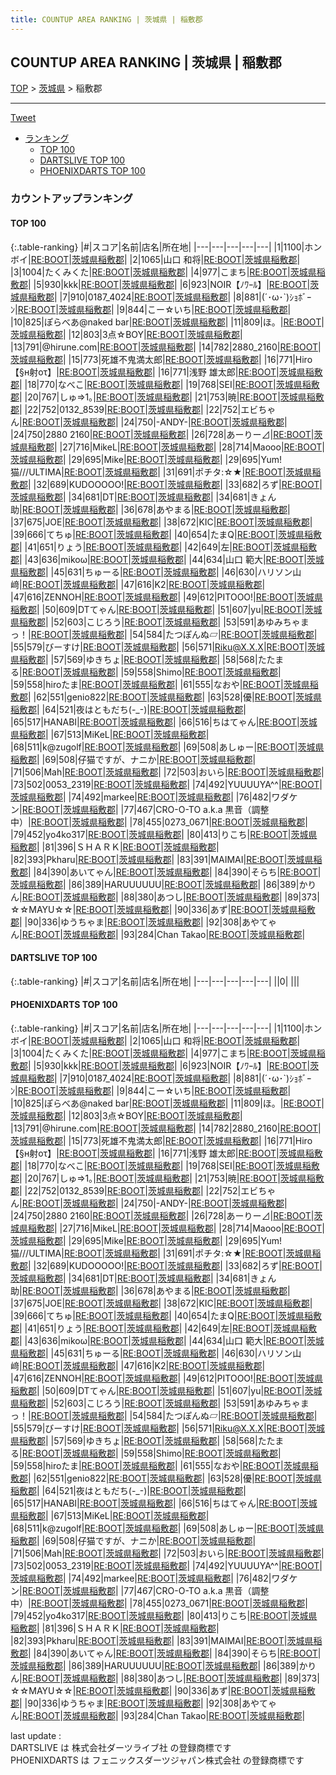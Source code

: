 ```yaml
---
title: COUNTUP AREA RANKING | 茨城県 | 稲敷郡
---
```

## COUNTUP AREA RANKING | 茨城県 | 稲敷郡

[TOP](/darts/rank/) > [茨城県](/darts/rank/茨城県/) > 稲敷郡

___

<a href="https://twitter.com/share?ref_src=twsrc%5Etfw" data-text="COUNTUP AREA RANKING | 茨城県稲敷郡" class="twitter-share-button" data-hashtags="DARTSLIVE,PHOENIXDARTS,darts,ダーツ" data-show-count="false">Tweet</a>

* [ランキング](#カウントアップランキング)
    * [TOP 100](#top-100)
    * [DARTSLIVE TOP 100](#dartslive-top-100)
    * [PHOENIXDARTS TOP 100](#phoenixdarts-top-100)

### カウントアップランキング

#### TOP 100



{:.table-ranking}
|#|スコア|名前|店名|所在地|
|---|---|---|---|---|
|1|1100|<span class="rank-name-pd">ホンボイ</span>|<a href="https://vs.phoenixdarts.com/jp/shop/shopDetailInfo/s_82283?s_seq=82283">RE:BOOT</a>|<a href="/darts/rank/茨城県/稲敷郡">茨城県稲敷郡</a>|
|2|1065|<span class="rank-name-pd"><span class="pro-icon-pd"></span>山口 和将</span>|<a href="https://vs.phoenixdarts.com/jp/shop/shopDetailInfo/s_82283?s_seq=82283">RE:BOOT</a>|<a href="/darts/rank/茨城県/稲敷郡">茨城県稲敷郡</a>|
|3|1004|<span class="rank-name-pd">たくみくた</span>|<a href="https://vs.phoenixdarts.com/jp/shop/shopDetailInfo/s_82283?s_seq=82283">RE:BOOT</a>|<a href="/darts/rank/茨城県/稲敷郡">茨城県稲敷郡</a>|
|4|977|<span class="rank-name-pd">こまち</span>|<a href="https://vs.phoenixdarts.com/jp/shop/shopDetailInfo/s_82283?s_seq=82283">RE:BOOT</a>|<a href="/darts/rank/茨城県/稲敷郡">茨城県稲敷郡</a>|
|5|930|<span class="rank-name-pd">kkk</span>|<a href="https://vs.phoenixdarts.com/jp/shop/shopDetailInfo/s_82283?s_seq=82283">RE:BOOT</a>|<a href="/darts/rank/茨城県/稲敷郡">茨城県稲敷郡</a>|
|6|923|<span class="rank-name-pd">NOIR【ﾉﾜｰﾙ】</span>|<a href="https://vs.phoenixdarts.com/jp/shop/shopDetailInfo/s_82283?s_seq=82283">RE:BOOT</a>|<a href="/darts/rank/茨城県/稲敷郡">茨城県稲敷郡</a>|
|7|910|<span class="rank-name-pd">0187_4024</span>|<a href="https://vs.phoenixdarts.com/jp/shop/shopDetailInfo/s_82283?s_seq=82283">RE:BOOT</a>|<a href="/darts/rank/茨城県/稲敷郡">茨城県稲敷郡</a>|
|8|881|<span class="rank-name-pd">(´･ω･`)ｼｮﾎﾞｰﾝ</span>|<a href="https://vs.phoenixdarts.com/jp/shop/shopDetailInfo/s_82283?s_seq=82283">RE:BOOT</a>|<a href="/darts/rank/茨城県/稲敷郡">茨城県稲敷郡</a>|
|9|844|<span class="rank-name-pd">こー☆いち</span>|<a href="https://vs.phoenixdarts.com/jp/shop/shopDetailInfo/s_82283?s_seq=82283">RE:BOOT</a>|<a href="/darts/rank/茨城県/稲敷郡">茨城県稲敷郡</a>|
|10|825|<span class="rank-name-pd">ぽらべあ@naked bar</span>|<a href="https://vs.phoenixdarts.com/jp/shop/shopDetailInfo/s_82283?s_seq=82283">RE:BOOT</a>|<a href="/darts/rank/茨城県/稲敷郡">茨城県稲敷郡</a>|
|11|809|<span class="rank-name-pd">ほ。</span>|<a href="https://vs.phoenixdarts.com/jp/shop/shopDetailInfo/s_82283?s_seq=82283">RE:BOOT</a>|<a href="/darts/rank/茨城県/稲敷郡">茨城県稲敷郡</a>|
|12|803|<span class="rank-name-pd">3点☆BOY</span>|<a href="https://vs.phoenixdarts.com/jp/shop/shopDetailInfo/s_82283?s_seq=82283">RE:BOOT</a>|<a href="/darts/rank/茨城県/稲敷郡">茨城県稲敷郡</a>|
|13|791|<span class="rank-name-pd">@hirune.com</span>|<a href="https://vs.phoenixdarts.com/jp/shop/shopDetailInfo/s_82283?s_seq=82283">RE:BOOT</a>|<a href="/darts/rank/茨城県/稲敷郡">茨城県稲敷郡</a>|
|14|782|<span class="rank-name-pd">2880_2160</span>|<a href="https://vs.phoenixdarts.com/jp/shop/shopDetailInfo/s_82283?s_seq=82283">RE:BOOT</a>|<a href="/darts/rank/茨城県/稲敷郡">茨城県稲敷郡</a>|
|15|773|<span class="rank-name-pd">死雄不鬼満太郎</span>|<a href="https://vs.phoenixdarts.com/jp/shop/shopDetailInfo/s_82283?s_seq=82283">RE:BOOT</a>|<a href="/darts/rank/茨城県/稲敷郡">茨城県稲敷郡</a>|
|16|771|<span class="rank-name-pd">Hiro【§н射оτ】</span>|<a href="https://vs.phoenixdarts.com/jp/shop/shopDetailInfo/s_82283?s_seq=82283">RE:BOOT</a>|<a href="/darts/rank/茨城県/稲敷郡">茨城県稲敷郡</a>|
|16|771|<span class="rank-name-pd">浅野 雄太郎</span>|<a href="https://vs.phoenixdarts.com/jp/shop/shopDetailInfo/s_82283?s_seq=82283">RE:BOOT</a>|<a href="/darts/rank/茨城県/稲敷郡">茨城県稲敷郡</a>|
|18|770|<span class="rank-name-pd">なべこ</span>|<a href="https://vs.phoenixdarts.com/jp/shop/shopDetailInfo/s_82283?s_seq=82283">RE:BOOT</a>|<a href="/darts/rank/茨城県/稲敷郡">茨城県稲敷郡</a>|
|19|768|<span class="rank-name-pd">SEI</span>|<a href="https://vs.phoenixdarts.com/jp/shop/shopDetailInfo/s_82283?s_seq=82283">RE:BOOT</a>|<a href="/darts/rank/茨城県/稲敷郡">茨城県稲敷郡</a>|
|20|767|<span class="rank-name-pd">しゅ⇒1｡</span>|<a href="https://vs.phoenixdarts.com/jp/shop/shopDetailInfo/s_82283?s_seq=82283">RE:BOOT</a>|<a href="/darts/rank/茨城県/稲敷郡">茨城県稲敷郡</a>|
|21|753|<span class="rank-name-pd">暁</span>|<a href="https://vs.phoenixdarts.com/jp/shop/shopDetailInfo/s_82283?s_seq=82283">RE:BOOT</a>|<a href="/darts/rank/茨城県/稲敷郡">茨城県稲敷郡</a>|
|22|752|<span class="rank-name-pd">0132_8539</span>|<a href="https://vs.phoenixdarts.com/jp/shop/shopDetailInfo/s_82283?s_seq=82283">RE:BOOT</a>|<a href="/darts/rank/茨城県/稲敷郡">茨城県稲敷郡</a>|
|22|752|<span class="rank-name-pd">エビちゃん</span>|<a href="https://vs.phoenixdarts.com/jp/shop/shopDetailInfo/s_82283?s_seq=82283">RE:BOOT</a>|<a href="/darts/rank/茨城県/稲敷郡">茨城県稲敷郡</a>|
|24|750|<span class="rank-name-pd">-ANDY-</span>|<a href="https://vs.phoenixdarts.com/jp/shop/shopDetailInfo/s_82283?s_seq=82283">RE:BOOT</a>|<a href="/darts/rank/茨城県/稲敷郡">茨城県稲敷郡</a>|
|24|750|<span class="rank-name-pd">2880 2160</span>|<a href="https://vs.phoenixdarts.com/jp/shop/shopDetailInfo/s_82283?s_seq=82283">RE:BOOT</a>|<a href="/darts/rank/茨城県/稲敷郡">茨城県稲敷郡</a>|
|26|728|<span class="rank-name-pd">あーりー⊿</span>|<a href="https://vs.phoenixdarts.com/jp/shop/shopDetailInfo/s_82283?s_seq=82283">RE:BOOT</a>|<a href="/darts/rank/茨城県/稲敷郡">茨城県稲敷郡</a>|
|27|716|<span class="rank-name-pd">MikeL</span>|<a href="https://vs.phoenixdarts.com/jp/shop/shopDetailInfo/s_82283?s_seq=82283">RE:BOOT</a>|<a href="/darts/rank/茨城県/稲敷郡">茨城県稲敷郡</a>|
|28|714|<span class="rank-name-pd">Maooo</span>|<a href="https://vs.phoenixdarts.com/jp/shop/shopDetailInfo/s_82283?s_seq=82283">RE:BOOT</a>|<a href="/darts/rank/茨城県/稲敷郡">茨城県稲敷郡</a>|
|29|695|<span class="rank-name-pd">Mike</span>|<a href="https://vs.phoenixdarts.com/jp/shop/shopDetailInfo/s_82283?s_seq=82283">RE:BOOT</a>|<a href="/darts/rank/茨城県/稲敷郡">茨城県稲敷郡</a>|
|29|695|<span class="rank-name-pd">Yum!猫///ULTIMA</span>|<a href="https://vs.phoenixdarts.com/jp/shop/shopDetailInfo/s_82283?s_seq=82283">RE:BOOT</a>|<a href="/darts/rank/茨城県/稲敷郡">茨城県稲敷郡</a>|
|31|691|<span class="rank-name-pd">ポチタ:☆★</span>|<a href="https://vs.phoenixdarts.com/jp/shop/shopDetailInfo/s_82283?s_seq=82283">RE:BOOT</a>|<a href="/darts/rank/茨城県/稲敷郡">茨城県稲敷郡</a>|
|32|689|<span class="rank-name-pd">KUDOOOOO!</span>|<a href="https://vs.phoenixdarts.com/jp/shop/shopDetailInfo/s_82283?s_seq=82283">RE:BOOT</a>|<a href="/darts/rank/茨城県/稲敷郡">茨城県稲敷郡</a>|
|33|682|<span class="rank-name-pd">ろず</span>|<a href="https://vs.phoenixdarts.com/jp/shop/shopDetailInfo/s_82283?s_seq=82283">RE:BOOT</a>|<a href="/darts/rank/茨城県/稲敷郡">茨城県稲敷郡</a>|
|34|681|<span class="rank-name-pd">DT</span>|<a href="https://vs.phoenixdarts.com/jp/shop/shopDetailInfo/s_82283?s_seq=82283">RE:BOOT</a>|<a href="/darts/rank/茨城県/稲敷郡">茨城県稲敷郡</a>|
|34|681|<span class="rank-name-pd">きょん助</span>|<a href="https://vs.phoenixdarts.com/jp/shop/shopDetailInfo/s_82283?s_seq=82283">RE:BOOT</a>|<a href="/darts/rank/茨城県/稲敷郡">茨城県稲敷郡</a>|
|36|678|<span class="rank-name-pd">あやまる</span>|<a href="https://vs.phoenixdarts.com/jp/shop/shopDetailInfo/s_82283?s_seq=82283">RE:BOOT</a>|<a href="/darts/rank/茨城県/稲敷郡">茨城県稲敷郡</a>|
|37|675|<span class="rank-name-pd">JOE</span>|<a href="https://vs.phoenixdarts.com/jp/shop/shopDetailInfo/s_82283?s_seq=82283">RE:BOOT</a>|<a href="/darts/rank/茨城県/稲敷郡">茨城県稲敷郡</a>|
|38|672|<span class="rank-name-pd">KIC</span>|<a href="https://vs.phoenixdarts.com/jp/shop/shopDetailInfo/s_82283?s_seq=82283">RE:BOOT</a>|<a href="/darts/rank/茨城県/稲敷郡">茨城県稲敷郡</a>|
|39|666|<span class="rank-name-pd">てちゅ</span>|<a href="https://vs.phoenixdarts.com/jp/shop/shopDetailInfo/s_82283?s_seq=82283">RE:BOOT</a>|<a href="/darts/rank/茨城県/稲敷郡">茨城県稲敷郡</a>|
|40|654|<span class="rank-name-pd">たまQ</span>|<a href="https://vs.phoenixdarts.com/jp/shop/shopDetailInfo/s_82283?s_seq=82283">RE:BOOT</a>|<a href="/darts/rank/茨城県/稲敷郡">茨城県稲敷郡</a>|
|41|651|<span class="rank-name-pd">りょう</span>|<a href="https://vs.phoenixdarts.com/jp/shop/shopDetailInfo/s_82283?s_seq=82283">RE:BOOT</a>|<a href="/darts/rank/茨城県/稲敷郡">茨城県稲敷郡</a>|
|42|649|<span class="rank-name-pd">左</span>|<a href="https://vs.phoenixdarts.com/jp/shop/shopDetailInfo/s_82283?s_seq=82283">RE:BOOT</a>|<a href="/darts/rank/茨城県/稲敷郡">茨城県稲敷郡</a>|
|43|636|<span class="rank-name-pd">mikoω</span>|<a href="https://vs.phoenixdarts.com/jp/shop/shopDetailInfo/s_82283?s_seq=82283">RE:BOOT</a>|<a href="/darts/rank/茨城県/稲敷郡">茨城県稲敷郡</a>|
|44|634|<span class="rank-name-pd"><span class="pro-icon-pd"></span>山口 範大</span>|<a href="https://vs.phoenixdarts.com/jp/shop/shopDetailInfo/s_82283?s_seq=82283">RE:BOOT</a>|<a href="/darts/rank/茨城県/稲敷郡">茨城県稲敷郡</a>|
|45|631|<span class="rank-name-pd">ちゅーる</span>|<a href="https://vs.phoenixdarts.com/jp/shop/shopDetailInfo/s_82283?s_seq=82283">RE:BOOT</a>|<a href="/darts/rank/茨城県/稲敷郡">茨城県稲敷郡</a>|
|46|630|<span class="rank-name-pd">ハリソン山﨑</span>|<a href="https://vs.phoenixdarts.com/jp/shop/shopDetailInfo/s_82283?s_seq=82283">RE:BOOT</a>|<a href="/darts/rank/茨城県/稲敷郡">茨城県稲敷郡</a>|
|47|616|<span class="rank-name-pd">K2</span>|<a href="https://vs.phoenixdarts.com/jp/shop/shopDetailInfo/s_82283?s_seq=82283">RE:BOOT</a>|<a href="/darts/rank/茨城県/稲敷郡">茨城県稲敷郡</a>|
|47|616|<span class="rank-name-pd">ZENNOH</span>|<a href="https://vs.phoenixdarts.com/jp/shop/shopDetailInfo/s_82283?s_seq=82283">RE:BOOT</a>|<a href="/darts/rank/茨城県/稲敷郡">茨城県稲敷郡</a>|
|49|612|<span class="rank-name-pd">PITOOO!</span>|<a href="https://vs.phoenixdarts.com/jp/shop/shopDetailInfo/s_82283?s_seq=82283">RE:BOOT</a>|<a href="/darts/rank/茨城県/稲敷郡">茨城県稲敷郡</a>|
|50|609|<span class="rank-name-pd">DTてゃん</span>|<a href="https://vs.phoenixdarts.com/jp/shop/shopDetailInfo/s_82283?s_seq=82283">RE:BOOT</a>|<a href="/darts/rank/茨城県/稲敷郡">茨城県稲敷郡</a>|
|51|607|<span class="rank-name-pd">yu</span>|<a href="https://vs.phoenixdarts.com/jp/shop/shopDetailInfo/s_82283?s_seq=82283">RE:BOOT</a>|<a href="/darts/rank/茨城県/稲敷郡">茨城県稲敷郡</a>|
|52|603|<span class="rank-name-pd">こじろう</span>|<a href="https://vs.phoenixdarts.com/jp/shop/shopDetailInfo/s_82283?s_seq=82283">RE:BOOT</a>|<a href="/darts/rank/茨城県/稲敷郡">茨城県稲敷郡</a>|
|53|591|<span class="rank-name-pd">あゆみちゃまっ！</span>|<a href="https://vs.phoenixdarts.com/jp/shop/shopDetailInfo/s_82283?s_seq=82283">RE:BOOT</a>|<a href="/darts/rank/茨城県/稲敷郡">茨城県稲敷郡</a>|
|54|584|<span class="rank-name-pd">たつぽんぬ▱</span>|<a href="https://vs.phoenixdarts.com/jp/shop/shopDetailInfo/s_82283?s_seq=82283">RE:BOOT</a>|<a href="/darts/rank/茨城県/稲敷郡">茨城県稲敷郡</a>|
|55|579|<span class="rank-name-pd">びーすけ</span>|<a href="https://vs.phoenixdarts.com/jp/shop/shopDetailInfo/s_82283?s_seq=82283">RE:BOOT</a>|<a href="/darts/rank/茨城県/稲敷郡">茨城県稲敷郡</a>|
|56|571|<span class="rank-name-pd">Riku@X.X.X</span>|<a href="https://vs.phoenixdarts.com/jp/shop/shopDetailInfo/s_82283?s_seq=82283">RE:BOOT</a>|<a href="/darts/rank/茨城県/稲敷郡">茨城県稲敷郡</a>|
|57|569|<span class="rank-name-pd">ゆきちょ</span>|<a href="https://vs.phoenixdarts.com/jp/shop/shopDetailInfo/s_82283?s_seq=82283">RE:BOOT</a>|<a href="/darts/rank/茨城県/稲敷郡">茨城県稲敷郡</a>|
|58|568|<span class="rank-name-pd">たたまる</span>|<a href="https://vs.phoenixdarts.com/jp/shop/shopDetailInfo/s_82283?s_seq=82283">RE:BOOT</a>|<a href="/darts/rank/茨城県/稲敷郡">茨城県稲敷郡</a>|
|59|558|<span class="rank-name-pd">Shimo</span>|<a href="https://vs.phoenixdarts.com/jp/shop/shopDetailInfo/s_82283?s_seq=82283">RE:BOOT</a>|<a href="/darts/rank/茨城県/稲敷郡">茨城県稲敷郡</a>|
|59|558|<span class="rank-name-pd">hiroたま</span>|<a href="https://vs.phoenixdarts.com/jp/shop/shopDetailInfo/s_82283?s_seq=82283">RE:BOOT</a>|<a href="/darts/rank/茨城県/稲敷郡">茨城県稲敷郡</a>|
|61|555|<span class="rank-name-pd">なおや</span>|<a href="https://vs.phoenixdarts.com/jp/shop/shopDetailInfo/s_82283?s_seq=82283">RE:BOOT</a>|<a href="/darts/rank/茨城県/稲敷郡">茨城県稲敷郡</a>|
|62|551|<span class="rank-name-pd">genio822</span>|<a href="https://vs.phoenixdarts.com/jp/shop/shopDetailInfo/s_82283?s_seq=82283">RE:BOOT</a>|<a href="/darts/rank/茨城県/稲敷郡">茨城県稲敷郡</a>|
|63|528|<span class="rank-name-pd">優</span>|<a href="https://vs.phoenixdarts.com/jp/shop/shopDetailInfo/s_82283?s_seq=82283">RE:BOOT</a>|<a href="/darts/rank/茨城県/稲敷郡">茨城県稲敷郡</a>|
|64|521|<span class="rank-name-pd">夜はともだち(-_-)</span>|<a href="https://vs.phoenixdarts.com/jp/shop/shopDetailInfo/s_82283?s_seq=82283">RE:BOOT</a>|<a href="/darts/rank/茨城県/稲敷郡">茨城県稲敷郡</a>|
|65|517|<span class="rank-name-pd">HANABI</span>|<a href="https://vs.phoenixdarts.com/jp/shop/shopDetailInfo/s_82283?s_seq=82283">RE:BOOT</a>|<a href="/darts/rank/茨城県/稲敷郡">茨城県稲敷郡</a>|
|66|516|<span class="rank-name-pd">ちはてゃん</span>|<a href="https://vs.phoenixdarts.com/jp/shop/shopDetailInfo/s_82283?s_seq=82283">RE:BOOT</a>|<a href="/darts/rank/茨城県/稲敷郡">茨城県稲敷郡</a>|
|67|513|<span class="rank-name-pd">MiKeL</span>|<a href="https://vs.phoenixdarts.com/jp/shop/shopDetailInfo/s_82283?s_seq=82283">RE:BOOT</a>|<a href="/darts/rank/茨城県/稲敷郡">茨城県稲敷郡</a>|
|68|511|<span class="rank-name-pd">k@zugolf</span>|<a href="https://vs.phoenixdarts.com/jp/shop/shopDetailInfo/s_82283?s_seq=82283">RE:BOOT</a>|<a href="/darts/rank/茨城県/稲敷郡">茨城県稲敷郡</a>|
|69|508|<span class="rank-name-pd">あしゅー</span>|<a href="https://vs.phoenixdarts.com/jp/shop/shopDetailInfo/s_82283?s_seq=82283">RE:BOOT</a>|<a href="/darts/rank/茨城県/稲敷郡">茨城県稲敷郡</a>|
|69|508|<span class="rank-name-pd">仔猫ですが、ナニか</span>|<a href="https://vs.phoenixdarts.com/jp/shop/shopDetailInfo/s_82283?s_seq=82283">RE:BOOT</a>|<a href="/darts/rank/茨城県/稲敷郡">茨城県稲敷郡</a>|
|71|506|<span class="rank-name-pd">Mah</span>|<a href="https://vs.phoenixdarts.com/jp/shop/shopDetailInfo/s_82283?s_seq=82283">RE:BOOT</a>|<a href="/darts/rank/茨城県/稲敷郡">茨城県稲敷郡</a>|
|72|503|<span class="rank-name-pd">おいら</span>|<a href="https://vs.phoenixdarts.com/jp/shop/shopDetailInfo/s_82283?s_seq=82283">RE:BOOT</a>|<a href="/darts/rank/茨城県/稲敷郡">茨城県稲敷郡</a>|
|73|502|<span class="rank-name-pd">0053_2319</span>|<a href="https://vs.phoenixdarts.com/jp/shop/shopDetailInfo/s_82283?s_seq=82283">RE:BOOT</a>|<a href="/darts/rank/茨城県/稲敷郡">茨城県稲敷郡</a>|
|74|492|<span class="rank-name-pd">YUUUUYA^^</span>|<a href="https://vs.phoenixdarts.com/jp/shop/shopDetailInfo/s_82283?s_seq=82283">RE:BOOT</a>|<a href="/darts/rank/茨城県/稲敷郡">茨城県稲敷郡</a>|
|74|492|<span class="rank-name-pd">markee</span>|<a href="https://vs.phoenixdarts.com/jp/shop/shopDetailInfo/s_82283?s_seq=82283">RE:BOOT</a>|<a href="/darts/rank/茨城県/稲敷郡">茨城県稲敷郡</a>|
|76|482|<span class="rank-name-pd">ワダケン</span>|<a href="https://vs.phoenixdarts.com/jp/shop/shopDetailInfo/s_82283?s_seq=82283">RE:BOOT</a>|<a href="/darts/rank/茨城県/稲敷郡">茨城県稲敷郡</a>|
|77|467|<span class="rank-name-pd">CRO-O-TO a.k.a 黒音（調整中）</span>|<a href="https://vs.phoenixdarts.com/jp/shop/shopDetailInfo/s_82283?s_seq=82283">RE:BOOT</a>|<a href="/darts/rank/茨城県/稲敷郡">茨城県稲敷郡</a>|
|78|455|<span class="rank-name-pd">0273_0671</span>|<a href="https://vs.phoenixdarts.com/jp/shop/shopDetailInfo/s_82283?s_seq=82283">RE:BOOT</a>|<a href="/darts/rank/茨城県/稲敷郡">茨城県稲敷郡</a>|
|79|452|<span class="rank-name-pd">yo4ko317</span>|<a href="https://vs.phoenixdarts.com/jp/shop/shopDetailInfo/s_82283?s_seq=82283">RE:BOOT</a>|<a href="/darts/rank/茨城県/稲敷郡">茨城県稲敷郡</a>|
|80|413|<span class="rank-name-pd">りこち</span>|<a href="https://vs.phoenixdarts.com/jp/shop/shopDetailInfo/s_82283?s_seq=82283">RE:BOOT</a>|<a href="/darts/rank/茨城県/稲敷郡">茨城県稲敷郡</a>|
|81|396|<span class="rank-name-pd">ＳＨＡＲＫ</span>|<a href="https://vs.phoenixdarts.com/jp/shop/shopDetailInfo/s_82283?s_seq=82283">RE:BOOT</a>|<a href="/darts/rank/茨城県/稲敷郡">茨城県稲敷郡</a>|
|82|393|<span class="rank-name-pd">Pkharu</span>|<a href="https://vs.phoenixdarts.com/jp/shop/shopDetailInfo/s_82283?s_seq=82283">RE:BOOT</a>|<a href="/darts/rank/茨城県/稲敷郡">茨城県稲敷郡</a>|
|83|391|<span class="rank-name-pd">MAIMAI</span>|<a href="https://vs.phoenixdarts.com/jp/shop/shopDetailInfo/s_82283?s_seq=82283">RE:BOOT</a>|<a href="/darts/rank/茨城県/稲敷郡">茨城県稲敷郡</a>|
|84|390|<span class="rank-name-pd">あいてゃん</span>|<a href="https://vs.phoenixdarts.com/jp/shop/shopDetailInfo/s_82283?s_seq=82283">RE:BOOT</a>|<a href="/darts/rank/茨城県/稲敷郡">茨城県稲敷郡</a>|
|84|390|<span class="rank-name-pd">そらち</span>|<a href="https://vs.phoenixdarts.com/jp/shop/shopDetailInfo/s_82283?s_seq=82283">RE:BOOT</a>|<a href="/darts/rank/茨城県/稲敷郡">茨城県稲敷郡</a>|
|86|389|<span class="rank-name-pd">HARUUUUUU</span>|<a href="https://vs.phoenixdarts.com/jp/shop/shopDetailInfo/s_82283?s_seq=82283">RE:BOOT</a>|<a href="/darts/rank/茨城県/稲敷郡">茨城県稲敷郡</a>|
|86|389|<span class="rank-name-pd">かりん</span>|<a href="https://vs.phoenixdarts.com/jp/shop/shopDetailInfo/s_82283?s_seq=82283">RE:BOOT</a>|<a href="/darts/rank/茨城県/稲敷郡">茨城県稲敷郡</a>|
|88|380|<span class="rank-name-pd">あつし</span>|<a href="https://vs.phoenixdarts.com/jp/shop/shopDetailInfo/s_82283?s_seq=82283">RE:BOOT</a>|<a href="/darts/rank/茨城県/稲敷郡">茨城県稲敷郡</a>|
|89|373|<span class="rank-name-pd">☆☆MAYU☆☆</span>|<a href="https://vs.phoenixdarts.com/jp/shop/shopDetailInfo/s_82283?s_seq=82283">RE:BOOT</a>|<a href="/darts/rank/茨城県/稲敷郡">茨城県稲敷郡</a>|
|90|336|<span class="rank-name-pd">あず</span>|<a href="https://vs.phoenixdarts.com/jp/shop/shopDetailInfo/s_82283?s_seq=82283">RE:BOOT</a>|<a href="/darts/rank/茨城県/稲敷郡">茨城県稲敷郡</a>|
|90|336|<span class="rank-name-pd">ゆうちゃま</span>|<a href="https://vs.phoenixdarts.com/jp/shop/shopDetailInfo/s_82283?s_seq=82283">RE:BOOT</a>|<a href="/darts/rank/茨城県/稲敷郡">茨城県稲敷郡</a>|
|92|308|<span class="rank-name-pd">あやてゃん</span>|<a href="https://vs.phoenixdarts.com/jp/shop/shopDetailInfo/s_82283?s_seq=82283">RE:BOOT</a>|<a href="/darts/rank/茨城県/稲敷郡">茨城県稲敷郡</a>|
|93|284|<span class="rank-name-pd">Chan Takao</span>|<a href="https://vs.phoenixdarts.com/jp/shop/shopDetailInfo/s_82283?s_seq=82283">RE:BOOT</a>|<a href="/darts/rank/茨城県/稲敷郡">茨城県稲敷郡</a>|


#### DARTSLIVE TOP 100



{:.table-ranking}
|#|スコア|名前|店名|所在地|
|---|---|---|---|---|
||0|<span class="rank-name-dl"> </span>|<a href=""></a>|<a href="/darts/rank//"></a>|


#### PHOENIXDARTS TOP 100



{:.table-ranking}
|#|スコア|名前|店名|所在地|
|---|---|---|---|---|
|1|1100|<span class="rank-name-pd">ホンボイ</span>|<a href="https://vs.phoenixdarts.com/jp/shop/shopDetailInfo/s_82283?s_seq=82283">RE:BOOT</a>|<a href="/darts/rank/茨城県/稲敷郡">茨城県稲敷郡</a>|
|2|1065|<span class="rank-name-pd"><span class="pro-icon-pd"></span>山口 和将</span>|<a href="https://vs.phoenixdarts.com/jp/shop/shopDetailInfo/s_82283?s_seq=82283">RE:BOOT</a>|<a href="/darts/rank/茨城県/稲敷郡">茨城県稲敷郡</a>|
|3|1004|<span class="rank-name-pd">たくみくた</span>|<a href="https://vs.phoenixdarts.com/jp/shop/shopDetailInfo/s_82283?s_seq=82283">RE:BOOT</a>|<a href="/darts/rank/茨城県/稲敷郡">茨城県稲敷郡</a>|
|4|977|<span class="rank-name-pd">こまち</span>|<a href="https://vs.phoenixdarts.com/jp/shop/shopDetailInfo/s_82283?s_seq=82283">RE:BOOT</a>|<a href="/darts/rank/茨城県/稲敷郡">茨城県稲敷郡</a>|
|5|930|<span class="rank-name-pd">kkk</span>|<a href="https://vs.phoenixdarts.com/jp/shop/shopDetailInfo/s_82283?s_seq=82283">RE:BOOT</a>|<a href="/darts/rank/茨城県/稲敷郡">茨城県稲敷郡</a>|
|6|923|<span class="rank-name-pd">NOIR【ﾉﾜｰﾙ】</span>|<a href="https://vs.phoenixdarts.com/jp/shop/shopDetailInfo/s_82283?s_seq=82283">RE:BOOT</a>|<a href="/darts/rank/茨城県/稲敷郡">茨城県稲敷郡</a>|
|7|910|<span class="rank-name-pd">0187_4024</span>|<a href="https://vs.phoenixdarts.com/jp/shop/shopDetailInfo/s_82283?s_seq=82283">RE:BOOT</a>|<a href="/darts/rank/茨城県/稲敷郡">茨城県稲敷郡</a>|
|8|881|<span class="rank-name-pd">(´･ω･`)ｼｮﾎﾞｰﾝ</span>|<a href="https://vs.phoenixdarts.com/jp/shop/shopDetailInfo/s_82283?s_seq=82283">RE:BOOT</a>|<a href="/darts/rank/茨城県/稲敷郡">茨城県稲敷郡</a>|
|9|844|<span class="rank-name-pd">こー☆いち</span>|<a href="https://vs.phoenixdarts.com/jp/shop/shopDetailInfo/s_82283?s_seq=82283">RE:BOOT</a>|<a href="/darts/rank/茨城県/稲敷郡">茨城県稲敷郡</a>|
|10|825|<span class="rank-name-pd">ぽらべあ@naked bar</span>|<a href="https://vs.phoenixdarts.com/jp/shop/shopDetailInfo/s_82283?s_seq=82283">RE:BOOT</a>|<a href="/darts/rank/茨城県/稲敷郡">茨城県稲敷郡</a>|
|11|809|<span class="rank-name-pd">ほ。</span>|<a href="https://vs.phoenixdarts.com/jp/shop/shopDetailInfo/s_82283?s_seq=82283">RE:BOOT</a>|<a href="/darts/rank/茨城県/稲敷郡">茨城県稲敷郡</a>|
|12|803|<span class="rank-name-pd">3点☆BOY</span>|<a href="https://vs.phoenixdarts.com/jp/shop/shopDetailInfo/s_82283?s_seq=82283">RE:BOOT</a>|<a href="/darts/rank/茨城県/稲敷郡">茨城県稲敷郡</a>|
|13|791|<span class="rank-name-pd">@hirune.com</span>|<a href="https://vs.phoenixdarts.com/jp/shop/shopDetailInfo/s_82283?s_seq=82283">RE:BOOT</a>|<a href="/darts/rank/茨城県/稲敷郡">茨城県稲敷郡</a>|
|14|782|<span class="rank-name-pd">2880_2160</span>|<a href="https://vs.phoenixdarts.com/jp/shop/shopDetailInfo/s_82283?s_seq=82283">RE:BOOT</a>|<a href="/darts/rank/茨城県/稲敷郡">茨城県稲敷郡</a>|
|15|773|<span class="rank-name-pd">死雄不鬼満太郎</span>|<a href="https://vs.phoenixdarts.com/jp/shop/shopDetailInfo/s_82283?s_seq=82283">RE:BOOT</a>|<a href="/darts/rank/茨城県/稲敷郡">茨城県稲敷郡</a>|
|16|771|<span class="rank-name-pd">Hiro【§н射оτ】</span>|<a href="https://vs.phoenixdarts.com/jp/shop/shopDetailInfo/s_82283?s_seq=82283">RE:BOOT</a>|<a href="/darts/rank/茨城県/稲敷郡">茨城県稲敷郡</a>|
|16|771|<span class="rank-name-pd">浅野 雄太郎</span>|<a href="https://vs.phoenixdarts.com/jp/shop/shopDetailInfo/s_82283?s_seq=82283">RE:BOOT</a>|<a href="/darts/rank/茨城県/稲敷郡">茨城県稲敷郡</a>|
|18|770|<span class="rank-name-pd">なべこ</span>|<a href="https://vs.phoenixdarts.com/jp/shop/shopDetailInfo/s_82283?s_seq=82283">RE:BOOT</a>|<a href="/darts/rank/茨城県/稲敷郡">茨城県稲敷郡</a>|
|19|768|<span class="rank-name-pd">SEI</span>|<a href="https://vs.phoenixdarts.com/jp/shop/shopDetailInfo/s_82283?s_seq=82283">RE:BOOT</a>|<a href="/darts/rank/茨城県/稲敷郡">茨城県稲敷郡</a>|
|20|767|<span class="rank-name-pd">しゅ⇒1｡</span>|<a href="https://vs.phoenixdarts.com/jp/shop/shopDetailInfo/s_82283?s_seq=82283">RE:BOOT</a>|<a href="/darts/rank/茨城県/稲敷郡">茨城県稲敷郡</a>|
|21|753|<span class="rank-name-pd">暁</span>|<a href="https://vs.phoenixdarts.com/jp/shop/shopDetailInfo/s_82283?s_seq=82283">RE:BOOT</a>|<a href="/darts/rank/茨城県/稲敷郡">茨城県稲敷郡</a>|
|22|752|<span class="rank-name-pd">0132_8539</span>|<a href="https://vs.phoenixdarts.com/jp/shop/shopDetailInfo/s_82283?s_seq=82283">RE:BOOT</a>|<a href="/darts/rank/茨城県/稲敷郡">茨城県稲敷郡</a>|
|22|752|<span class="rank-name-pd">エビちゃん</span>|<a href="https://vs.phoenixdarts.com/jp/shop/shopDetailInfo/s_82283?s_seq=82283">RE:BOOT</a>|<a href="/darts/rank/茨城県/稲敷郡">茨城県稲敷郡</a>|
|24|750|<span class="rank-name-pd">-ANDY-</span>|<a href="https://vs.phoenixdarts.com/jp/shop/shopDetailInfo/s_82283?s_seq=82283">RE:BOOT</a>|<a href="/darts/rank/茨城県/稲敷郡">茨城県稲敷郡</a>|
|24|750|<span class="rank-name-pd">2880 2160</span>|<a href="https://vs.phoenixdarts.com/jp/shop/shopDetailInfo/s_82283?s_seq=82283">RE:BOOT</a>|<a href="/darts/rank/茨城県/稲敷郡">茨城県稲敷郡</a>|
|26|728|<span class="rank-name-pd">あーりー⊿</span>|<a href="https://vs.phoenixdarts.com/jp/shop/shopDetailInfo/s_82283?s_seq=82283">RE:BOOT</a>|<a href="/darts/rank/茨城県/稲敷郡">茨城県稲敷郡</a>|
|27|716|<span class="rank-name-pd">MikeL</span>|<a href="https://vs.phoenixdarts.com/jp/shop/shopDetailInfo/s_82283?s_seq=82283">RE:BOOT</a>|<a href="/darts/rank/茨城県/稲敷郡">茨城県稲敷郡</a>|
|28|714|<span class="rank-name-pd">Maooo</span>|<a href="https://vs.phoenixdarts.com/jp/shop/shopDetailInfo/s_82283?s_seq=82283">RE:BOOT</a>|<a href="/darts/rank/茨城県/稲敷郡">茨城県稲敷郡</a>|
|29|695|<span class="rank-name-pd">Mike</span>|<a href="https://vs.phoenixdarts.com/jp/shop/shopDetailInfo/s_82283?s_seq=82283">RE:BOOT</a>|<a href="/darts/rank/茨城県/稲敷郡">茨城県稲敷郡</a>|
|29|695|<span class="rank-name-pd">Yum!猫///ULTIMA</span>|<a href="https://vs.phoenixdarts.com/jp/shop/shopDetailInfo/s_82283?s_seq=82283">RE:BOOT</a>|<a href="/darts/rank/茨城県/稲敷郡">茨城県稲敷郡</a>|
|31|691|<span class="rank-name-pd">ポチタ:☆★</span>|<a href="https://vs.phoenixdarts.com/jp/shop/shopDetailInfo/s_82283?s_seq=82283">RE:BOOT</a>|<a href="/darts/rank/茨城県/稲敷郡">茨城県稲敷郡</a>|
|32|689|<span class="rank-name-pd">KUDOOOOO!</span>|<a href="https://vs.phoenixdarts.com/jp/shop/shopDetailInfo/s_82283?s_seq=82283">RE:BOOT</a>|<a href="/darts/rank/茨城県/稲敷郡">茨城県稲敷郡</a>|
|33|682|<span class="rank-name-pd">ろず</span>|<a href="https://vs.phoenixdarts.com/jp/shop/shopDetailInfo/s_82283?s_seq=82283">RE:BOOT</a>|<a href="/darts/rank/茨城県/稲敷郡">茨城県稲敷郡</a>|
|34|681|<span class="rank-name-pd">DT</span>|<a href="https://vs.phoenixdarts.com/jp/shop/shopDetailInfo/s_82283?s_seq=82283">RE:BOOT</a>|<a href="/darts/rank/茨城県/稲敷郡">茨城県稲敷郡</a>|
|34|681|<span class="rank-name-pd">きょん助</span>|<a href="https://vs.phoenixdarts.com/jp/shop/shopDetailInfo/s_82283?s_seq=82283">RE:BOOT</a>|<a href="/darts/rank/茨城県/稲敷郡">茨城県稲敷郡</a>|
|36|678|<span class="rank-name-pd">あやまる</span>|<a href="https://vs.phoenixdarts.com/jp/shop/shopDetailInfo/s_82283?s_seq=82283">RE:BOOT</a>|<a href="/darts/rank/茨城県/稲敷郡">茨城県稲敷郡</a>|
|37|675|<span class="rank-name-pd">JOE</span>|<a href="https://vs.phoenixdarts.com/jp/shop/shopDetailInfo/s_82283?s_seq=82283">RE:BOOT</a>|<a href="/darts/rank/茨城県/稲敷郡">茨城県稲敷郡</a>|
|38|672|<span class="rank-name-pd">KIC</span>|<a href="https://vs.phoenixdarts.com/jp/shop/shopDetailInfo/s_82283?s_seq=82283">RE:BOOT</a>|<a href="/darts/rank/茨城県/稲敷郡">茨城県稲敷郡</a>|
|39|666|<span class="rank-name-pd">てちゅ</span>|<a href="https://vs.phoenixdarts.com/jp/shop/shopDetailInfo/s_82283?s_seq=82283">RE:BOOT</a>|<a href="/darts/rank/茨城県/稲敷郡">茨城県稲敷郡</a>|
|40|654|<span class="rank-name-pd">たまQ</span>|<a href="https://vs.phoenixdarts.com/jp/shop/shopDetailInfo/s_82283?s_seq=82283">RE:BOOT</a>|<a href="/darts/rank/茨城県/稲敷郡">茨城県稲敷郡</a>|
|41|651|<span class="rank-name-pd">りょう</span>|<a href="https://vs.phoenixdarts.com/jp/shop/shopDetailInfo/s_82283?s_seq=82283">RE:BOOT</a>|<a href="/darts/rank/茨城県/稲敷郡">茨城県稲敷郡</a>|
|42|649|<span class="rank-name-pd">左</span>|<a href="https://vs.phoenixdarts.com/jp/shop/shopDetailInfo/s_82283?s_seq=82283">RE:BOOT</a>|<a href="/darts/rank/茨城県/稲敷郡">茨城県稲敷郡</a>|
|43|636|<span class="rank-name-pd">mikoω</span>|<a href="https://vs.phoenixdarts.com/jp/shop/shopDetailInfo/s_82283?s_seq=82283">RE:BOOT</a>|<a href="/darts/rank/茨城県/稲敷郡">茨城県稲敷郡</a>|
|44|634|<span class="rank-name-pd"><span class="pro-icon-pd"></span>山口 範大</span>|<a href="https://vs.phoenixdarts.com/jp/shop/shopDetailInfo/s_82283?s_seq=82283">RE:BOOT</a>|<a href="/darts/rank/茨城県/稲敷郡">茨城県稲敷郡</a>|
|45|631|<span class="rank-name-pd">ちゅーる</span>|<a href="https://vs.phoenixdarts.com/jp/shop/shopDetailInfo/s_82283?s_seq=82283">RE:BOOT</a>|<a href="/darts/rank/茨城県/稲敷郡">茨城県稲敷郡</a>|
|46|630|<span class="rank-name-pd">ハリソン山﨑</span>|<a href="https://vs.phoenixdarts.com/jp/shop/shopDetailInfo/s_82283?s_seq=82283">RE:BOOT</a>|<a href="/darts/rank/茨城県/稲敷郡">茨城県稲敷郡</a>|
|47|616|<span class="rank-name-pd">K2</span>|<a href="https://vs.phoenixdarts.com/jp/shop/shopDetailInfo/s_82283?s_seq=82283">RE:BOOT</a>|<a href="/darts/rank/茨城県/稲敷郡">茨城県稲敷郡</a>|
|47|616|<span class="rank-name-pd">ZENNOH</span>|<a href="https://vs.phoenixdarts.com/jp/shop/shopDetailInfo/s_82283?s_seq=82283">RE:BOOT</a>|<a href="/darts/rank/茨城県/稲敷郡">茨城県稲敷郡</a>|
|49|612|<span class="rank-name-pd">PITOOO!</span>|<a href="https://vs.phoenixdarts.com/jp/shop/shopDetailInfo/s_82283?s_seq=82283">RE:BOOT</a>|<a href="/darts/rank/茨城県/稲敷郡">茨城県稲敷郡</a>|
|50|609|<span class="rank-name-pd">DTてゃん</span>|<a href="https://vs.phoenixdarts.com/jp/shop/shopDetailInfo/s_82283?s_seq=82283">RE:BOOT</a>|<a href="/darts/rank/茨城県/稲敷郡">茨城県稲敷郡</a>|
|51|607|<span class="rank-name-pd">yu</span>|<a href="https://vs.phoenixdarts.com/jp/shop/shopDetailInfo/s_82283?s_seq=82283">RE:BOOT</a>|<a href="/darts/rank/茨城県/稲敷郡">茨城県稲敷郡</a>|
|52|603|<span class="rank-name-pd">こじろう</span>|<a href="https://vs.phoenixdarts.com/jp/shop/shopDetailInfo/s_82283?s_seq=82283">RE:BOOT</a>|<a href="/darts/rank/茨城県/稲敷郡">茨城県稲敷郡</a>|
|53|591|<span class="rank-name-pd">あゆみちゃまっ！</span>|<a href="https://vs.phoenixdarts.com/jp/shop/shopDetailInfo/s_82283?s_seq=82283">RE:BOOT</a>|<a href="/darts/rank/茨城県/稲敷郡">茨城県稲敷郡</a>|
|54|584|<span class="rank-name-pd">たつぽんぬ▱</span>|<a href="https://vs.phoenixdarts.com/jp/shop/shopDetailInfo/s_82283?s_seq=82283">RE:BOOT</a>|<a href="/darts/rank/茨城県/稲敷郡">茨城県稲敷郡</a>|
|55|579|<span class="rank-name-pd">びーすけ</span>|<a href="https://vs.phoenixdarts.com/jp/shop/shopDetailInfo/s_82283?s_seq=82283">RE:BOOT</a>|<a href="/darts/rank/茨城県/稲敷郡">茨城県稲敷郡</a>|
|56|571|<span class="rank-name-pd">Riku@X.X.X</span>|<a href="https://vs.phoenixdarts.com/jp/shop/shopDetailInfo/s_82283?s_seq=82283">RE:BOOT</a>|<a href="/darts/rank/茨城県/稲敷郡">茨城県稲敷郡</a>|
|57|569|<span class="rank-name-pd">ゆきちょ</span>|<a href="https://vs.phoenixdarts.com/jp/shop/shopDetailInfo/s_82283?s_seq=82283">RE:BOOT</a>|<a href="/darts/rank/茨城県/稲敷郡">茨城県稲敷郡</a>|
|58|568|<span class="rank-name-pd">たたまる</span>|<a href="https://vs.phoenixdarts.com/jp/shop/shopDetailInfo/s_82283?s_seq=82283">RE:BOOT</a>|<a href="/darts/rank/茨城県/稲敷郡">茨城県稲敷郡</a>|
|59|558|<span class="rank-name-pd">Shimo</span>|<a href="https://vs.phoenixdarts.com/jp/shop/shopDetailInfo/s_82283?s_seq=82283">RE:BOOT</a>|<a href="/darts/rank/茨城県/稲敷郡">茨城県稲敷郡</a>|
|59|558|<span class="rank-name-pd">hiroたま</span>|<a href="https://vs.phoenixdarts.com/jp/shop/shopDetailInfo/s_82283?s_seq=82283">RE:BOOT</a>|<a href="/darts/rank/茨城県/稲敷郡">茨城県稲敷郡</a>|
|61|555|<span class="rank-name-pd">なおや</span>|<a href="https://vs.phoenixdarts.com/jp/shop/shopDetailInfo/s_82283?s_seq=82283">RE:BOOT</a>|<a href="/darts/rank/茨城県/稲敷郡">茨城県稲敷郡</a>|
|62|551|<span class="rank-name-pd">genio822</span>|<a href="https://vs.phoenixdarts.com/jp/shop/shopDetailInfo/s_82283?s_seq=82283">RE:BOOT</a>|<a href="/darts/rank/茨城県/稲敷郡">茨城県稲敷郡</a>|
|63|528|<span class="rank-name-pd">優</span>|<a href="https://vs.phoenixdarts.com/jp/shop/shopDetailInfo/s_82283?s_seq=82283">RE:BOOT</a>|<a href="/darts/rank/茨城県/稲敷郡">茨城県稲敷郡</a>|
|64|521|<span class="rank-name-pd">夜はともだち(-_-)</span>|<a href="https://vs.phoenixdarts.com/jp/shop/shopDetailInfo/s_82283?s_seq=82283">RE:BOOT</a>|<a href="/darts/rank/茨城県/稲敷郡">茨城県稲敷郡</a>|
|65|517|<span class="rank-name-pd">HANABI</span>|<a href="https://vs.phoenixdarts.com/jp/shop/shopDetailInfo/s_82283?s_seq=82283">RE:BOOT</a>|<a href="/darts/rank/茨城県/稲敷郡">茨城県稲敷郡</a>|
|66|516|<span class="rank-name-pd">ちはてゃん</span>|<a href="https://vs.phoenixdarts.com/jp/shop/shopDetailInfo/s_82283?s_seq=82283">RE:BOOT</a>|<a href="/darts/rank/茨城県/稲敷郡">茨城県稲敷郡</a>|
|67|513|<span class="rank-name-pd">MiKeL</span>|<a href="https://vs.phoenixdarts.com/jp/shop/shopDetailInfo/s_82283?s_seq=82283">RE:BOOT</a>|<a href="/darts/rank/茨城県/稲敷郡">茨城県稲敷郡</a>|
|68|511|<span class="rank-name-pd">k@zugolf</span>|<a href="https://vs.phoenixdarts.com/jp/shop/shopDetailInfo/s_82283?s_seq=82283">RE:BOOT</a>|<a href="/darts/rank/茨城県/稲敷郡">茨城県稲敷郡</a>|
|69|508|<span class="rank-name-pd">あしゅー</span>|<a href="https://vs.phoenixdarts.com/jp/shop/shopDetailInfo/s_82283?s_seq=82283">RE:BOOT</a>|<a href="/darts/rank/茨城県/稲敷郡">茨城県稲敷郡</a>|
|69|508|<span class="rank-name-pd">仔猫ですが、ナニか</span>|<a href="https://vs.phoenixdarts.com/jp/shop/shopDetailInfo/s_82283?s_seq=82283">RE:BOOT</a>|<a href="/darts/rank/茨城県/稲敷郡">茨城県稲敷郡</a>|
|71|506|<span class="rank-name-pd">Mah</span>|<a href="https://vs.phoenixdarts.com/jp/shop/shopDetailInfo/s_82283?s_seq=82283">RE:BOOT</a>|<a href="/darts/rank/茨城県/稲敷郡">茨城県稲敷郡</a>|
|72|503|<span class="rank-name-pd">おいら</span>|<a href="https://vs.phoenixdarts.com/jp/shop/shopDetailInfo/s_82283?s_seq=82283">RE:BOOT</a>|<a href="/darts/rank/茨城県/稲敷郡">茨城県稲敷郡</a>|
|73|502|<span class="rank-name-pd">0053_2319</span>|<a href="https://vs.phoenixdarts.com/jp/shop/shopDetailInfo/s_82283?s_seq=82283">RE:BOOT</a>|<a href="/darts/rank/茨城県/稲敷郡">茨城県稲敷郡</a>|
|74|492|<span class="rank-name-pd">YUUUUYA^^</span>|<a href="https://vs.phoenixdarts.com/jp/shop/shopDetailInfo/s_82283?s_seq=82283">RE:BOOT</a>|<a href="/darts/rank/茨城県/稲敷郡">茨城県稲敷郡</a>|
|74|492|<span class="rank-name-pd">markee</span>|<a href="https://vs.phoenixdarts.com/jp/shop/shopDetailInfo/s_82283?s_seq=82283">RE:BOOT</a>|<a href="/darts/rank/茨城県/稲敷郡">茨城県稲敷郡</a>|
|76|482|<span class="rank-name-pd">ワダケン</span>|<a href="https://vs.phoenixdarts.com/jp/shop/shopDetailInfo/s_82283?s_seq=82283">RE:BOOT</a>|<a href="/darts/rank/茨城県/稲敷郡">茨城県稲敷郡</a>|
|77|467|<span class="rank-name-pd">CRO-O-TO a.k.a 黒音（調整中）</span>|<a href="https://vs.phoenixdarts.com/jp/shop/shopDetailInfo/s_82283?s_seq=82283">RE:BOOT</a>|<a href="/darts/rank/茨城県/稲敷郡">茨城県稲敷郡</a>|
|78|455|<span class="rank-name-pd">0273_0671</span>|<a href="https://vs.phoenixdarts.com/jp/shop/shopDetailInfo/s_82283?s_seq=82283">RE:BOOT</a>|<a href="/darts/rank/茨城県/稲敷郡">茨城県稲敷郡</a>|
|79|452|<span class="rank-name-pd">yo4ko317</span>|<a href="https://vs.phoenixdarts.com/jp/shop/shopDetailInfo/s_82283?s_seq=82283">RE:BOOT</a>|<a href="/darts/rank/茨城県/稲敷郡">茨城県稲敷郡</a>|
|80|413|<span class="rank-name-pd">りこち</span>|<a href="https://vs.phoenixdarts.com/jp/shop/shopDetailInfo/s_82283?s_seq=82283">RE:BOOT</a>|<a href="/darts/rank/茨城県/稲敷郡">茨城県稲敷郡</a>|
|81|396|<span class="rank-name-pd">ＳＨＡＲＫ</span>|<a href="https://vs.phoenixdarts.com/jp/shop/shopDetailInfo/s_82283?s_seq=82283">RE:BOOT</a>|<a href="/darts/rank/茨城県/稲敷郡">茨城県稲敷郡</a>|
|82|393|<span class="rank-name-pd">Pkharu</span>|<a href="https://vs.phoenixdarts.com/jp/shop/shopDetailInfo/s_82283?s_seq=82283">RE:BOOT</a>|<a href="/darts/rank/茨城県/稲敷郡">茨城県稲敷郡</a>|
|83|391|<span class="rank-name-pd">MAIMAI</span>|<a href="https://vs.phoenixdarts.com/jp/shop/shopDetailInfo/s_82283?s_seq=82283">RE:BOOT</a>|<a href="/darts/rank/茨城県/稲敷郡">茨城県稲敷郡</a>|
|84|390|<span class="rank-name-pd">あいてゃん</span>|<a href="https://vs.phoenixdarts.com/jp/shop/shopDetailInfo/s_82283?s_seq=82283">RE:BOOT</a>|<a href="/darts/rank/茨城県/稲敷郡">茨城県稲敷郡</a>|
|84|390|<span class="rank-name-pd">そらち</span>|<a href="https://vs.phoenixdarts.com/jp/shop/shopDetailInfo/s_82283?s_seq=82283">RE:BOOT</a>|<a href="/darts/rank/茨城県/稲敷郡">茨城県稲敷郡</a>|
|86|389|<span class="rank-name-pd">HARUUUUUU</span>|<a href="https://vs.phoenixdarts.com/jp/shop/shopDetailInfo/s_82283?s_seq=82283">RE:BOOT</a>|<a href="/darts/rank/茨城県/稲敷郡">茨城県稲敷郡</a>|
|86|389|<span class="rank-name-pd">かりん</span>|<a href="https://vs.phoenixdarts.com/jp/shop/shopDetailInfo/s_82283?s_seq=82283">RE:BOOT</a>|<a href="/darts/rank/茨城県/稲敷郡">茨城県稲敷郡</a>|
|88|380|<span class="rank-name-pd">あつし</span>|<a href="https://vs.phoenixdarts.com/jp/shop/shopDetailInfo/s_82283?s_seq=82283">RE:BOOT</a>|<a href="/darts/rank/茨城県/稲敷郡">茨城県稲敷郡</a>|
|89|373|<span class="rank-name-pd">☆☆MAYU☆☆</span>|<a href="https://vs.phoenixdarts.com/jp/shop/shopDetailInfo/s_82283?s_seq=82283">RE:BOOT</a>|<a href="/darts/rank/茨城県/稲敷郡">茨城県稲敷郡</a>|
|90|336|<span class="rank-name-pd">あず</span>|<a href="https://vs.phoenixdarts.com/jp/shop/shopDetailInfo/s_82283?s_seq=82283">RE:BOOT</a>|<a href="/darts/rank/茨城県/稲敷郡">茨城県稲敷郡</a>|
|90|336|<span class="rank-name-pd">ゆうちゃま</span>|<a href="https://vs.phoenixdarts.com/jp/shop/shopDetailInfo/s_82283?s_seq=82283">RE:BOOT</a>|<a href="/darts/rank/茨城県/稲敷郡">茨城県稲敷郡</a>|
|92|308|<span class="rank-name-pd">あやてゃん</span>|<a href="https://vs.phoenixdarts.com/jp/shop/shopDetailInfo/s_82283?s_seq=82283">RE:BOOT</a>|<a href="/darts/rank/茨城県/稲敷郡">茨城県稲敷郡</a>|
|93|284|<span class="rank-name-pd">Chan Takao</span>|<a href="https://vs.phoenixdarts.com/jp/shop/shopDetailInfo/s_82283?s_seq=82283">RE:BOOT</a>|<a href="/darts/rank/茨城県/稲敷郡">茨城県稲敷郡</a>|


<div class="footer border-top border-gray-light mt-5 pt-3 text-right text-gray">
    last update : <span style="font-weight: italic" id="foot_last_modified"></span><br />
    DARTSLIVE は 株式会社ダーツライブ社 の登録商標です<br />
    PHOENIXDARTS は フェニックスダーツジャパン株式会社 の登録商標です<br />
</div>

<script src="https://cdnjs.cloudflare.com/ajax/libs/jquery.tablesorter/2.31.3/js/jquery.tablesorter.min.js" integrity="sha512-qzgd5cYSZcosqpzpn7zF2ZId8f/8CHmFKZ8j7mU4OUXTNRd5g+ZHBPsgKEwoqxCtdQvExE5LprwwPAgoicguNg==" crossorigin="anonymous" referrerpolicy="no-referrer"></script>
<link rel="stylesheet" href="https://cdnjs.cloudflare.com/ajax/libs/jquery.tablesorter/2.31.3/css/theme.default.min.css" integrity="sha512-wghhOJkjQX0Lh3NSWvNKeZ0ZpNn+SPVXX1Qyc9OCaogADktxrBiBdKGDoqVUOyhStvMBmJQ8ZdMHiR3wuEq8+w==" crossorigin="anonymous" referrerpolicy="no-referrer" />
<script>
$(function() {
    $(".table-ranking").tablesorter({sortList:[[0, 0]]});
    $("#foot_last_modified").text(formatDate(new Date(document.lastModified), 'yyyy-MM-dd HH:mm:ss'));
});
</script>

<script async src="https://platform.twitter.com/widgets.js" charset="utf-8"></script>
